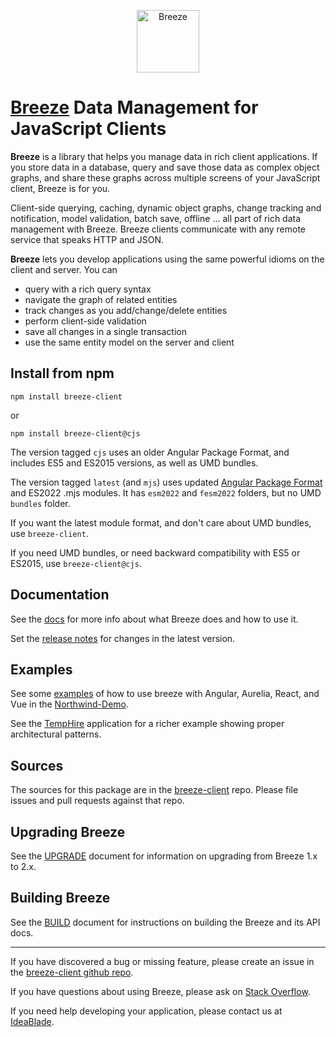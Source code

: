 <p align="center"><a href="http://www.getbreezenow.com/" target="_blank"><img src="http://breeze.github.io/images/logos/BreezeJsB.png" alt="Breeze" width="100"/></a></p>

# [Breeze](http://breeze.github.io/doc-main/) Data Management for JavaScript Clients  

**Breeze** is a library that helps you manage data in rich client applications. If you store data in a database, query and save those data as complex object graphs, and share these graphs across multiple screens of your JavaScript client, Breeze is for you.

Client-side querying, caching, dynamic object graphs, change tracking and notification, model validation, batch save, offline … all part of rich data management with Breeze.  Breeze clients communicate with any remote service that speaks HTTP and JSON.

**Breeze** lets you develop applications using the same powerful idioms on the client and server. You can

- query with a rich query syntax
- navigate the graph of related entities
- track changes as you add/change/delete entities
- perform client-side validation
- save all changes in a single transaction
- use the same entity model on the server and client

## Install from npm

    npm install breeze-client
or 

    npm install breeze-client@cjs

The version tagged `cjs` uses an older Angular Package Format, and includes ES5 and ES2015 versions, as well as UMD bundles.

The version tagged `latest` (and `mjs`) uses updated [Angular Package Format](https://docs.google.com/document/d/1CZC2rcpxffTDfRDs6p1cfbmKNLA6x5O-NtkJglDaBVs/preview) and ES2022 .mjs modules.  It has `esm2022` and `fesm2022` folders, but no UMD `bundles` folder.

If you want the latest module format, and don't care about UMD bundles, use `breeze-client`.

If you need UMD bundles, or need backward compatibility with ES5 or ES2015, use `breeze-client@cjs`.

## Documentation 

See the [docs](http://breeze.github.io/doc-js/features.html) for more info about what Breeze does and how to use it.

Set the [release notes](http://breeze.github.io/doc-js/release-notes.html) for changes in the latest version.

## Examples

See some [examples](https://github.com/Breeze/northwind-demo) of how to use breeze with Angular, Aurelia, React, and Vue in the [Northwind-Demo](https://github.com/Breeze/northwind-demo).

See the [TempHire](https://github.com/Breeze/temphire.angular) application for a richer example showing proper architectural patterns.

## Sources

The sources for this package are in the [breeze-client](https://github.com/Breeze/breeze-client) repo.  Please file issues and pull requests against that repo.

## Upgrading Breeze

See the [UPGRADE](https://github.com/Breeze/breeze-client/blob/master/UPGRADE.md) document for information on upgrading from Breeze 1.x to 2.x.

## Building Breeze

See the [BUILD](https://github.com/Breeze/breeze-client/blob/master/BUILD.md) document for instructions on building the Breeze and its API docs.

<hr>

If you have discovered a bug or missing feature, please create an issue in the [breeze-client github repo](https://github.com/Breeze/breeze-client).

If you have questions about using Breeze, please ask on [Stack Overflow](https://stackoverflow.com/questions/tagged/breeze).

If you need help developing your application, please contact us at [IdeaBlade](mailto:info@ideablade.com).
